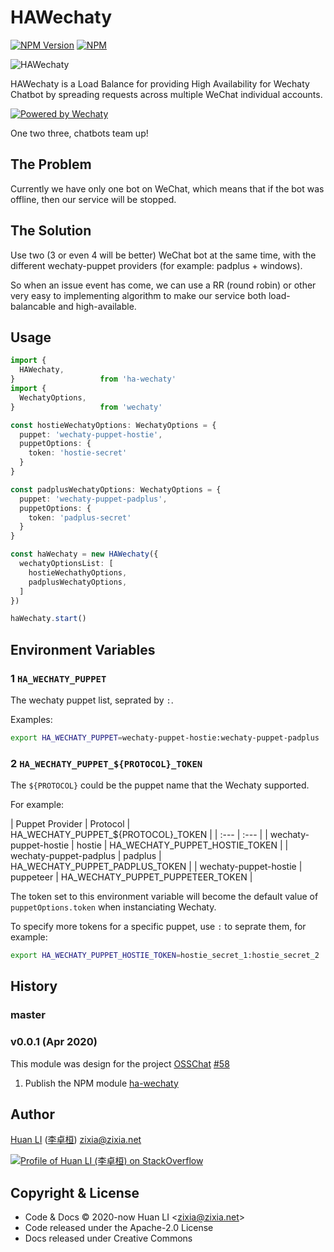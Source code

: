 # HAWechaty

[![NPM Version](https://badge.fury.io/js/ha-wechaty.svg)](https://www.npmjs.com/package/ha-wechaty)
[![NPM](https://github.com/wechaty/HAWechaty/workflows/NPM/badge.svg)](https://github.com/wechaty/HAWechaty/actions?query=workflow%3ANPM)

![HAWechaty](https://wechaty.github.io/HAWechaty/images/ha-wechaty.png)

<!-- markdownlint-disable MD013 -->
HAWechaty is a Load Balance for providing High Availability for Wechaty Chatbot by spreading requests across multiple WeChat individual accounts.

[![Powered by Wechaty](https://img.shields.io/badge/Powered%20By-Wechaty-brightgreen.svg)](https://github.com/Wechaty/wechaty)

One two three, chatbots team up!

## The Problem

Currently we have only one bot on WeChat, which means that if the bot was offline, then our service will be stopped.

## The Solution

Use two (3 or even 4 will be better) WeChat bot at the same time, with the different wechaty-puppet providers (for example: padplus + windows).

So when an issue event has come, we can use a RR (round robin) or other very easy to implementing algorithm to make our service both load-balancable and high-available.

## Usage

```ts
import {
  HAWechaty,
}                   from 'ha-wechaty'
import {
  WechatyOptions,
}                   from 'wechaty'

const hostieWechatyOptions: WechatyOptions = {
  puppet: 'wechaty-puppet-hostie',
  puppetOptions: {
    token: 'hostie-secret'
  }
}

const padplusWechatyOptions: WechatyOptions = {
  puppet: 'wechaty-puppet-padplus',
  puppetOptions: {
    token: 'padplus-secret'
  }
}

const haWechaty = new HAWechaty({
  wechatyOptionsList: [
    hostieWechathyOptions,
    padplusWechatyOptions,
  ]
})

haWechaty.start()
```

## Environment Variables

### 1 `HA_WECHATY_PUPPET`

The wechaty puppet list, seprated by `:`.

Examples:

```sh
export HA_WECHATY_PUPPET=wechaty-puppet-hostie:wechaty-puppet-padplus
```

### 2 `HA_WECHATY_PUPPET_${PROTOCOL}_TOKEN`

The `${PROTOCOL}` could be the puppet name that the Wechaty supported.

For example:

| Puppet Provider | Protocol | HA_WECHATY_PUPPET_${PROTOCOL}_TOKEN |
| :--- | :--- |
| wechaty-puppet-hostie  | hostie     | HA_WECHATY_PUPPET_HOSTIE_TOKEN |
| wechaty-puppet-padplus | padplus    | HA_WECHATY_PUPPET_PADPLUS_TOKEN |
| wechaty-puppet-hostie  | puppeteer  | HA_WECHATY_PUPPET_PUPPETEER_TOKEN |

The token set to this environment variable will become the default value of `puppetOptions.token` when instanciating Wechaty.

To specify more tokens for a specific puppet, use `:` to seprate them, for example:

```sh
export HA_WECHATY_PUPPET_HOSTIE_TOKEN=hostie_secret_1:hostie_secret_2
```

## History

### master

### v0.0.1 (Apr 2020)

This module was design for the project [OSSChat](https://github.com/kaiyuanshe/osschat) [#58](https://github.com/kaiyuanshe/osschat/issues/58)

1. Publish the NPM module [ha-wechaty](https://www.npmjs.com/package/ha-wechaty)

## Author

[Huan LI](https://github.com/huan) ([李卓桓](http://linkedin.com/in/zixia)) zixia@zixia.net

[![Profile of Huan LI (李卓桓) on StackOverflow](https://stackexchange.com/users/flair/265499.png)](https://stackexchange.com/users/265499)

## Copyright & License

* Code & Docs © 2020-now Huan LI \<zixia@zixia.net\>
* Code released under the Apache-2.0 License
* Docs released under Creative Commons
